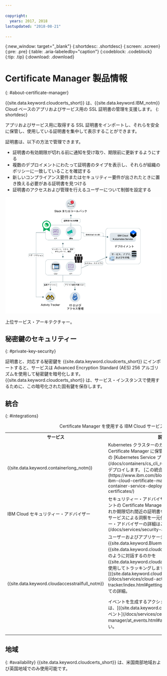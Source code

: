 ```yaml
---

copyright:
  years: 2017, 2018
lastupdated: "2018-08-21"

---
```


{:new_window: target="_blank"}
{:shortdesc: .shortdesc}
{:screen: .screen}
{:pre: .pre}
{:table: .aria-labeledby="caption"}
{:codeblock: .codeblock}
{:tip: .tip}
{:download: .download}


# Certificate Manager 製品情報
{: #about-certificate-manager}

{{site.data.keyword.cloudcerts_short}} は、{{site.data.keyword.IBM_notm}} Cloud ベースのアプリおよびサービス用の SSL 証明書の管理を支援します。
{: shortdesc}

アプリおよびサービス用に取得する SSL 証明書をインポートし、それらを安全に保管し、使用している証明書を集中して表示することができます。

証明書は、以下の方法で管理できます。

* 証明書の有効期限が切れる前に通知を受け取り、期限前に更新するようにする
* 複数のデプロイメントにわたって証明書のタイプを表示し、それらが組織のポリシーに一致していることを確認する
* 新しいコンプライアンス要件またはセキュリティー要件が出されたときに置き換える必要がある証明書を見つける
* 証明書のアクセスおよび管理を行えるユーザーについて制御を設定する

![上位サービス・アーキテクチャー・ダイアグラム](images/high-level-architecture.png)
<caption>上位サービス・アーキテクチャー。</caption>

## 秘密鍵のセキュリティー
{: #private-key-security}

証明書と、対応する秘密鍵を {{site.data.keyword.cloudcerts_short}} にインポートすると、サービスは Advanced Encryption Standard (AES) 256 アルゴリズムを使用して秘密鍵を暗号化します。 {{site.data.keyword.cloudcerts_short}} は、サービス・インスタンスで使用するために、この暗号化された固有鍵を保存します。

## 統合
{: #integrations}
<table>
<caption>Certificate Manager を使用する IBM Cloud サービス</caption>
  <tr>
    <th> サービス </th>
    <th> 説明 </th>
  </tr>
  <tr>
    <td>{{site.data.keyword.containerlong_notm}}</td>
    <td>Kubernetes クラスターのカスタム・ドメイン証明書を Certificate Manager に保管し、それを IBM Cloud CLI の [Kubernetes Service プラグイン・コマンド](/docs/containers/cs_cli_reference.html)を使用してデプロイします。 [この統合の詳細はこちら](https://www.ibm.com/blogs/bluemix/2018/01/use-ibm-cloud-certificate-manager-ibm-cloud-container-service-deploy-custom-domain-tls-certificates/)</td>
  </tr>
  <tr>
    <td>IBM Cloud セキュリティー・アドバイザー</td>
    <td>セキュリティー・アドバイザーは、IBM Cloud アカウントの Certificate Manager のインスタンスで、期限切れか期限切れ間近の証明書を表示するなど、IBM Cloud サービスによる洞察を一元化します。 [セキュリティー・アドバイザーの詳細はこちら](/docs/services/security-advisor/index.html#index)</td>
  </tr><tr>
    <td>{{site.data.keyword.cloudaccesstrailfull_notm}}</td>
    <td>ユーザーおよびアプリケーションが {{site.data.keyword.Bluemix}} 内の {{site.data.keyword.cloudcerts_long}} サービスとどのように対話するのかを {{site.data.keyword.cloudaccesstrailfull}} サービスを使用してトラッキングします。 [{{site.data.keyword.cloudaccesstrailshort}}](/docs/services/cloud-activity-tracker/index.html#getting-started-with-cla) についての詳細。
    <p>イベントを生成するアクションのリストを取得するには、[{{site.data.keyword.cloudaccesstrailshort}} イベント](/docs/services/certificate-manager/at_events.html#at_events)を参照してください。</p></td>
  </tr>
</table>

## 地域
{: #availability}
{{site.data.keyword.cloudcerts_short}} は、米国南部地域および英国地域でのみ使用可能です。

